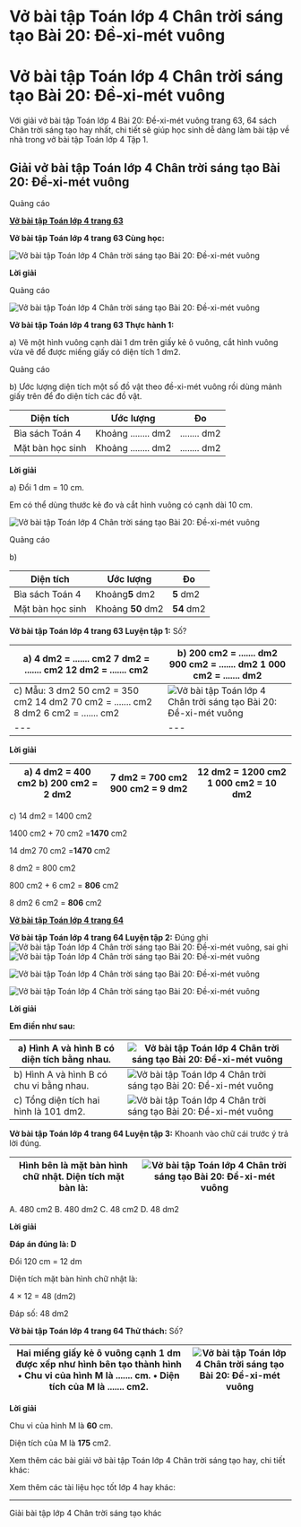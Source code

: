 # Vở bài tập Toán lớp 4 Chân trời sáng tạo Bài 20: Đề-xi-mét vuông

# Vở bài tập Toán lớp 4 Chân trời sáng tạo Bài 20: Đề-xi-mét vuông

Với giải vở bài tập Toán lớp 4 Bài 20: Đề-xi-mét vuông trang 63, 64 sách Chân trời sáng tạo hay nhất, chi tiết sẽ giúp học sinh dễ dàng làm bài tập về nhà trong vở bài tập Toán lớp 4 Tập 1.

## Giải vở bài tập Toán lớp 4 Chân trời sáng tạo Bài 20: Đề-xi-mét vuông

Quảng cáo

[**Vở bài tập Toán lớp 4 trang 63**](https://vietjack.com/vbt-toan-4-ct/vbt-toan-lop-4-trang-63-chan-troi.jsp)

**Vở bài tập Toán lớp 4 trang 63 Cùng học:**

![Vở bài tập Toán lớp 4 Chân trời sáng tạo Bài 20: Đề-xi-mét vuông](https://vietjack.com/vbt-toan-4-ct/images/bai-20-de-xi-met-vuong.PNG)

**Lời giải**

Quảng cáo

![Vở bài tập Toán lớp 4 Chân trời sáng tạo Bài 20: Đề-xi-mét vuông](https://vietjack.com/vbt-toan-4-ct/images/bai-20-de-xi-met-vuong-1.PNG)

**Vở bài tập Toán lớp 4 trang 63 Thực hành 1:**

a) Vẽ một hình vuông cạnh dài 1 dm trên giấy kẻ ô vuông, cắt hình vuông vừa vẽ để được miếng giấy có diện tích 1 dm2.

Quảng cáo

b) Ước lượng diện tích một số đồ vật theo đề-xi-mét vuông rồi dùng mảnh giấy trên để đo diện tích các đồ vật.

Diện tích |  Ước lượng |  Đo  
---|---|---  
Bìa sách Toán 4 |  Khoảng ........ dm2 |  ........ dm2  
Mặt bàn học sinh |  Khoảng ........ dm2 |  ........ dm2  
  
**Lời giải**

a) Đổi 1 dm = 10 cm.

Em có thể dùng thước kẻ đo và cắt hình vuông có cạnh dài 10 cm.

![Vở bài tập Toán lớp 4 Chân trời sáng tạo Bài 20: Đề-xi-mét vuông](https://vietjack.com/vbt-toan-4-ct/images/bai-20-de-xi-met-vuong-2.PNG)

Quảng cáo

b) 

Diện tích |  Ước lượng |  Đo  
---|---|---  
Bìa sách Toán 4 |  Khoảng**5** dm2 |  **5** dm2  
Mặt bàn học sinh |  Khoảng **50** dm2 |  **54** dm2  
  
**Vở bài tập Toán lớp 4 trang 63 Luyện tập 1:** Số?

a) 4 dm2 = ....... cm2 7 dm2 = ....... cm2 12 dm2 = ....... cm2 |  b) 200 cm2 = ....... dm2 900 cm2 = ....... dm2 1 000 cm2 = ....... dm2  
---|---  
c) Mẫu: 3 dm2 50 cm2 = 350 cm2 14 dm2 70 cm2 = ....... cm2 8 dm2 6 cm2 = ....... cm2 |  ![Vở bài tập Toán lớp 4 Chân trời sáng tạo Bài 20: Đề-xi-mét vuông](https://vietjack.com/vbt-toan-4-ct/images/bai-20-de-xi-met-vuong-3.PNG)  
---|---  
  
**Lời giải**

a) 4 dm2 = **400** cm2 b) 200 cm2 = **2** dm2 |  7 dm2 = **700** cm2 900 cm2 = **9** dm2 |  12 dm2 = **1200** cm2 1 000 cm2 = **10** dm2  
---|---|---  
  
c) 14 dm2 = 1400 cm2

1400 cm2 \+ 70 cm2 =**1****4****70** cm2

14 dm2 70 cm2 =**1****4****70** cm2

8 dm2 = 800 cm2

800 cm2 \+ 6 cm2 = **806** cm2

8 dm2 6 cm2 = **806** cm2

[**Vở bài tập Toán lớp 4 trang 64**](https://vietjack.com/vbt-toan-4-ct/vbt-toan-lop-4-trang-64-chan-troi.jsp)

**Vở bài tập Toán lớp 4 trang 64 Luyện tập 2:** Đúng ghi ![Vở bài tập Toán lớp 4 Chân trời sáng tạo Bài 20: Đề-xi-mét vuông](https://vietjack.com/vbt-toan-4-ct/images/bai-20-de-xi-met-vuong-4.PNG), sai ghi ![Vở bài tập Toán lớp 4 Chân trời sáng tạo Bài 20: Đề-xi-mét vuông](https://vietjack.com/vbt-toan-4-ct/images/bai-20-de-xi-met-vuong-5.PNG)

![Vở bài tập Toán lớp 4 Chân trời sáng tạo Bài 20: Đề-xi-mét vuông](https://vietjack.com/vbt-toan-4-ct/images/bai-20-de-xi-met-vuong-6.PNG)

![Vở bài tập Toán lớp 4 Chân trời sáng tạo Bài 20: Đề-xi-mét vuông](https://vietjack.com/vbt-toan-4-ct/images/bai-20-de-xi-met-vuong-7.PNG)

**Lời giải**

**Em điền như sau:**

a) Hình A và hình B có diện tích bằng nhau. |  ![Vở bài tập Toán lớp 4 Chân trời sáng tạo Bài 20: Đề-xi-mét vuông](https://vietjack.com/vbt-toan-4-ct/images/bai-20-de-xi-met-vuong-8.PNG)  
---|---  
b) Hình A và hình B có chu vi bằng nhau. |  ![Vở bài tập Toán lớp 4 Chân trời sáng tạo Bài 20: Đề-xi-mét vuông](https://vietjack.com/vbt-toan-4-ct/images/bai-20-de-xi-met-vuong-9.PNG)  
c) Tổng diện tích hai hình là 101 dm2. |  ![Vở bài tập Toán lớp 4 Chân trời sáng tạo Bài 20: Đề-xi-mét vuông](https://vietjack.com/vbt-toan-4-ct/images/bai-20-de-xi-met-vuong-9.PNG)  
  
**Vở bài tập Toán lớp 4 trang 64 Luyện tập 3:** Khoanh vào chữ cái trước ý trả lời đúng.

Hình bên là mặt bàn hình chữ nhật. Diện tích mặt bàn là: |  ![Vở bài tập Toán lớp 4 Chân trời sáng tạo Bài 20: Đề-xi-mét vuông](https://vietjack.com/vbt-toan-4-ct/images/bai-20-de-xi-met-vuong-10.PNG)  
---|---  
  
A. 480 cm2 B. 480 dm2 C. 48 cm2 D. 48 dm2

**Lời giải**

**Đáp án đúng là: D**

Đổi 120 cm = 12 dm

Diện tích mặt bàn hình chữ nhật là:

4 × 12 = 48 (dm2)

Đáp số: 48 dm2

**Vở bài tập Toán lớp 4 trang 64 Thử thách:** Số?

Hai miếng giấy kẻ ô vuông cạnh 1 dm được xếp như hình bên tạo thành hình  • Chu vi của hình M là ....... cm. • Diện tích của M là ....... cm2. |  ![Vở bài tập Toán lớp 4 Chân trời sáng tạo Bài 20: Đề-xi-mét vuông](https://vietjack.com/vbt-toan-4-ct/images/bai-20-de-xi-met-vuong-11.PNG)  
---|---  
  
**Lời giải**

Chu vi của hình M là **60** cm.

Diện tích của M là **175** cm2.

Xem thêm các bài giải vở bài tập Toán lớp 4 Chân trời sáng tạo hay, chi tiết khác:

Xem thêm các tài liệu học tốt lớp 4 hay khác:

* * *

Giải bài tập lớp 4 Chân trời sáng tạo khác
